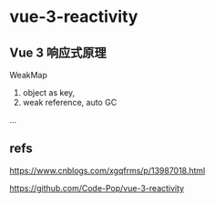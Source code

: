 # vue-3-reactivity

## Vue 3 响应式原理


WeakMap
1. object as key,
2. weak reference, auto GC

...



## refs

https://www.cnblogs.com/xgqfrms/p/13987018.html

https://github.com/Code-Pop/vue-3-reactivity
